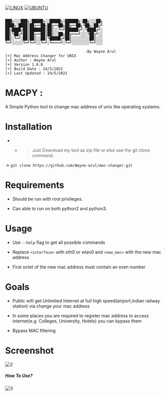 [![LINUX](https://img.shields.io/badge/Supported%20OS-Linux-green.svg)](https://www.linux.org/pages/download/)
[![UBUNTU](https://img.shields.io/badge/Supported%20OS-Ubuntu-green)](https://www.linux.org/pages/download/)

```

███╗░░░███╗░█████╗░░█████╗░██████╗░██╗░░░██╗
████╗░████║██╔══██╗██╔══██╗██╔══██╗╚██╗░██╔╝
██╔████╔██║███████║██║░░╚═╝██████╔╝░╚████╔╝░
██║╚██╔╝██║██╔══██║██║░░██╗██╔═══╝░░░╚██╔╝░░
██║░╚═╝░██║██║░░██║╚█████╔╝██║░░░░░░░░██║░░░
╚═╝░░░░░╚═╝╚═╝░░╚═╝░╚════╝░╚═╝░░░░░░░░╚═╝░░░
                
                                    -By Wayne Arul
[+] Mac Address Changer for UNIX 
[+] Author : Wayne Arul
[+] Version 1.0.0
[+] Build Date : 24/5/2022
[+] Last Updated : 24/5/2022
```

# MACPY :
A Simple Python tool to change mac address of unix like operating systems.

# Installation

 - - > Just Download my tool as zip file or else use the git clone command.
 
 -> `git clone https://github.com/Wayne-arul/mac-changer.git`
 
# Requirements
- Should be run with root privileges.

- Can able to run on both python2 and python3.

# Usage
- Use `--help` flag to get all possible commands

- Replace `<interface>` with eth0 or wlan0 and `<new_mac>` with the new mac address 

- First octet of the new mac address must contain an even number

# Goals
- Public wifi get Unlimited Internet at full high speed(airport,indian railway station) via change your mac address

- In some places you are required to register mac address to access internet(e.g. Colleges, University, Hotels) you can bypass them

- Bypass MAC filtering


# Screenshot

![2](https://user-images.githubusercontent.com/100114653/170187130-e78cdb9f-eab4-43cc-a89c-346c86501959.png)

##### How To Use?
![3](https://user-images.githubusercontent.com/100114653/170187141-6eb9f164-66b0-4c26-8294-bc72f3c86554.png)
